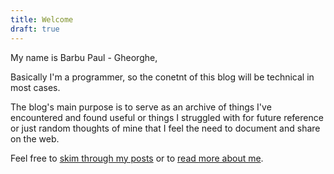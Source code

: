 ```yaml
---
title: Welcome
draft: true
---
```


My name is Barbu Paul - Gheorghe,

Basically I'm a programmer, so the conetnt of this blog will be technical in most cases.

The blog's main purpose is to serve as an archive of things I've encountered and found useful or things I struggled 
with for future reference or just random thoughts of mine that I feel the need to document and share on the web.

Feel free to [skim through my posts](/post) or to [read more about me](/about).
